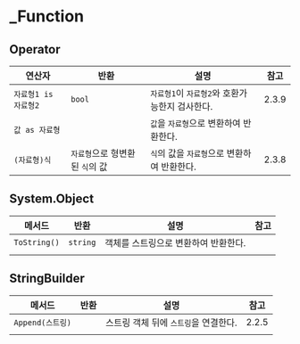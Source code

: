 # _Function

## Operator

| 연산자               | 반환                            | 설명                                           | 참고  |
| -------------------- | ------------------------------- | ---------------------------------------------- | ----- |
| `자료형1 is 자료형2` | `bool`                          | `자료형1`이 `자료형2`와 호환가능한지 검사한다. | 2.3.9 |
| `값 as 자료형`       |                                 | `값`을 `자료형`으로 변환하여 반환한다.         |       |
| `(자료형)식`         | `자료형`으로 형변환된 `식`의 값 | `식`의 값을 `자료형`으로 변환하여 반환한다.    | 2.3.8 |



## System.Object

| 메서드       | 반환     | 설명                                 | 참고 |
| ------------ | -------- | ------------------------------------ | ---- |
| `ToString()` | `string` | 객체를 스트링으로 변환하여 반환한다. |      |
|              |          |                                      |      |



## StringBuilder

| 메서드           | 반환 | 설명                                  | 참고  |
| ---------------- | ---- | ------------------------------------- | ----- |
| `Append(스트링)` |      | 스트링 객체 뒤에 `스트링`을 연결한다. | 2.2.5 |
|                  |      |                                       |       |

